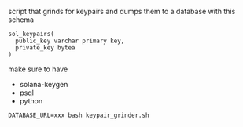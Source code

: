script that grinds for keypairs and dumps them to a database with this schema
```
sol_keypairs(
  public_key varchar primary key,
  private_key bytea
)
```

make sure to have
- solana-keygen
- psql
- python

```
DATABASE_URL=xxx bash keypair_grinder.sh
```
